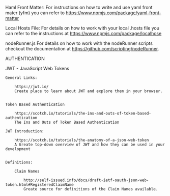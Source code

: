 Haml Front Matter: 
For instructions on how to write and use yaml front mater (yfm) 
you can refer to https://www.npmjs.com/package/yaml-front-matter

Local Hosts File:
For details on how to work with your local .hosts file you can
refer to the instructions at https://www.npmjs.com/package/localhose


nodeRunner.js
For details on how to work with the nodeRunner scripts checkout the 
documentation at https://github.com/scripting/nodeRunner.


AUTHENTICATION

JWT - JavaScript Web Tokens

	General Links:

		https://jwt.io/
		Create place to learn about JWT and explore them in your browser.


	Token Based Authentication

		https://scotch.io/tutorials/the-ins-and-outs-of-token-based-authentication
		The Ins and Outs of Token Based Authentication
		
	JWT Introduction:
		
		https://scotch.io/tutorials/the-anatomy-of-a-json-web-token
		A Greate top-down overview of JWT and how they can be used in your development


	Definitions:

		Claim Names

			http://self-issued.info/docs/draft-ietf-oauth-json-web-token.html#RegisteredClaimName 
			Greate source for definitions of the Claim Names available.